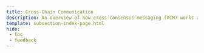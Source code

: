 ```yaml
---
title: Cross-Chain Communication
description: An overview of how cross-consensus messaging (XCM) works and how you can leverage XCM to transfer assets to and from Moonbeam.
template: subsection-index-page.html
hide: 
 - toc
 - feedback
---
```

